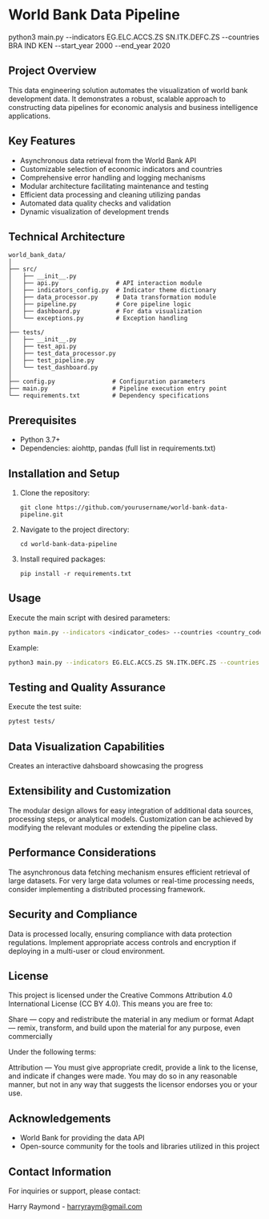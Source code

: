 # World Bank Data Pipeline
python3 main.py --indicators EG.ELC.ACCS.ZS SN.ITK.DEFC.ZS --countries BRA IND KEN --start_year 2000 --end_year 2020
## Project Overview

This data engineering solution automates the visualization of world bank development data. It demonstrates a robust, scalable approach to constructing data pipelines for economic analysis and business intelligence applications.

## Key Features

- Asynchronous data retrieval from the World Bank API
- Customizable selection of economic indicators and countries
- Comprehensive error handling and logging mechanisms
- Modular architecture facilitating maintenance and testing
- Efficient data processing and cleaning utilizing pandas
- Automated data quality checks and validation
- Dynamic visualization of development trends

## Technical Architecture

```
world_bank_data/
│
├── src/
│   ├── __init__.py
│   ├── api.py                # API interaction module
│   ├── indicators_config.py  # Indicator theme dictionary
│   ├── data_processor.py     # Data transformation module
│   ├── pipeline.py           # Core pipeline logic
│   ├── dashboard.py          # For data visualization
│   └── exceptions.py         # Exception handling
│
├── tests/
│   ├── __init__.py 
│   ├── test_api.py
│   ├── test_data_processor.py
│   ├── test_pipeline.py
│   └── test_dashboard.py
│
├── config.py                # Configuration parameters
├── main.py                  # Pipeline execution entry point
└── requirements.txt         # Dependency specifications
```

## Prerequisites

- Python 3.7+
- Dependencies: aiohttp, pandas (full list in requirements.txt)

## Installation and Setup

1. Clone the repository:
   ```
   git clone https://github.com/yourusername/world-bank-data-pipeline.git
   ```
2. Navigate to the project directory:
   ```
   cd world-bank-data-pipeline
   ```
3. Install required packages:
   ```
   pip install -r requirements.txt
   ```

## Usage

Execute the main script with desired parameters:

```bash
python main.py --indicators <indicator_codes> --countries <country_codes> --start_year <start> --end_year <end>
```

Example:
```bash
python3 main.py --indicators EG.ELC.ACCS.ZS SN.ITK.DEFC.ZS --countries BRA IND KEN --start_year 2000 --end_year 2020
```

## Testing and Quality Assurance

Execute the test suite:

```bash
pytest tests/
```

## Data Visualization Capabilities

Creates an interactive dahsboard showcasing the progress  

## Extensibility and Customization

The modular design allows for easy integration of additional data sources, processing steps, or analytical models. Customization can be achieved by modifying the relevant modules or extending the pipeline class.

## Performance Considerations

The asynchronous data fetching mechanism ensures efficient retrieval of large datasets. For very large data volumes or real-time processing needs, consider implementing a distributed processing framework.

## Security and Compliance

Data is processed locally, ensuring compliance with data protection regulations. Implement appropriate access controls and encryption if deploying in a multi-user or cloud environment.

## License

This project is licensed under the Creative Commons Attribution 4.0 International License (CC BY 4.0). This means you are free to:

Share — copy and redistribute the material in any medium or format
Adapt — remix, transform, and build upon the material for any purpose, even commercially

Under the following terms:

Attribution — You must give appropriate credit, provide a link to the license, and indicate if changes were made. You may do so in any reasonable manner, but not in any way that suggests the licensor endorses you or your use.

## Acknowledgements

- World Bank for providing the data API
- Open-source community for the tools and libraries utilized in this project

## Contact Information

For inquiries or support, please contact:

Harry Raymond - harryraym@gmail.com